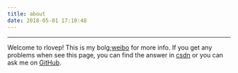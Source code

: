```yaml
---
title: about
date: 2018-05-01 17:10:48
---
```

---
Welcome to rlovep! This is my bolg;[weibo](http://weibo.com/5803571716/profile?topnav=1&wvr=6) for more info. If you get any problems when see this page, you can find the answer in [csdn](http://blog.csdn.net/wedvefv) or you can ask me on [GitHub](https://github.com/wedvefv).
##
